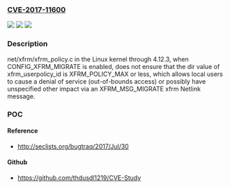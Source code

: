 ### [CVE-2017-11600](https://cve.mitre.org/cgi-bin/cvename.cgi?name=CVE-2017-11600)
![](https://img.shields.io/static/v1?label=Product&message=n%2Fa&color=blue)
![](https://img.shields.io/static/v1?label=Version&message=n%2Fa&color=blue)
![](https://img.shields.io/static/v1?label=Vulnerability&message=n%2Fa&color=brighgreen)

### Description

net/xfrm/xfrm_policy.c in the Linux kernel through 4.12.3, when CONFIG_XFRM_MIGRATE is enabled, does not ensure that the dir value of xfrm_userpolicy_id is XFRM_POLICY_MAX or less, which allows local users to cause a denial of service (out-of-bounds access) or possibly have unspecified other impact via an XFRM_MSG_MIGRATE xfrm Netlink message.

### POC

#### Reference
- http://seclists.org/bugtraq/2017/Jul/30

#### Github
- https://github.com/thdusdl1219/CVE-Study

